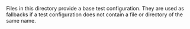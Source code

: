 Files in this directory provide a base test configuration.  They are used
as fallbacks if a test configuration does not contain a file or directory
of the same name.
